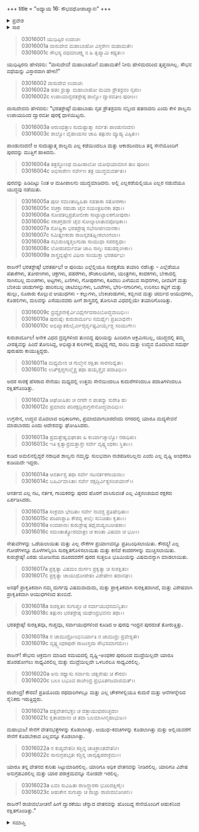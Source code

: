+++
title = "ಅಧ್ಯಾಯ 16: ಸೌಭವಧೋಪಾಖ್ಯಾನಃ"
+++

<details><summary>ಪ್ರವೇಶ</summary>


।।   ಓಂ ಓಂ ನಮೋ ನಾರಾಯಣಾಯ।।   ಶ್ರೀ ವೇದವ್ಯಾಸಾಯ ನಮಃ ।।

ಶ್ರೀ ಕೃಷ್ಣದ್ವೈಪಾಯನ ವೇದವ್ಯಾಸ ವಿರಚಿತ  

**ಶ್ರೀ ಮಹಾಭಾರತ**

**ಆರಣ್ಯಕ ಪರ್ವ**

**ಕೈರಾತ ಪರ್ವ**

**ಅಧ್ಯಾಯ 16**

</details>


<details><summary>ಸಾರ</summary>

ಸೌಭವಧೆಯನ್ನು ವಿಸ್ತಾರವಾಗಿ ಹೇಳಬೇಕೆಂದು ಕೇಳಲು ಕೃಷ್ಣನು ಸೌಭನು ದ್ವಾರಕೆಯನ್ನು ಆಕ್ರಮಣ ಮಾಡಿದುದರ ಕುರಿತು ಹೇಳುವುದು (1-4). ದ್ವಾರಕೆಯ ಸುರಕ್ಷತೆಯ ವರ್ಣನೆ (5-23).

</details>


> 03016001 ಯುಧಿಷ್ಠಿರ ಉವಾಚ।  
03016001a ವಾಸುದೇವ ಮಹಾಬಾಹೋ ವಿಸ್ತರೇಣ ಮಹಾಮತೇ।  
03016001c ಸೌಭಸ್ಯ ವಧಮಾಚಕ್ಷ್ವ ನ ಹಿ ತೃಪ್ಯಾಮಿ ಕಥ್ಯತಃ।।

ಯುಧಿಷ್ಠಿರನು ಹೇಳಿದನು: “ವಾಸುದೇವ! ಮಹಾಬಾಹೋ! ಮಹಾಮತೇ! ನೀನು ಹೇಳಿದುದರಿಂದ ತೃಪ್ತನಾಗಿಲ್ಲ. ಸೌಭನ ವಧೆಯನ್ನು ವಿಸ್ತಾರವಾಗಿ ಹೇಳು!”

> 03016002 ವಾಸುದೇವ ಉವಾಚ।  
03016002a ಹತಂ ಶ್ರುತ್ವಾ ಮಹಾಬಾಹೋ ಮಯಾ ಶ್ರೌತಶ್ರವಂ ನೃಪಂ।  
03016002c ಉಪಾಯಾದ್ಭರತಶ್ರೇಷ್ಠ ಶಾಲ್ವೋ ದ್ವಾರವತೀಂ ಪುರೀಂ।।

ವಾಸುದೇವನು ಹೇಳಿದನು: “ಭರತಶ್ರೇಷ್ಠ! ಮಹಾಬಾಹು ನೃಪ ಶ್ರೌತಶ್ರವನು ನನ್ನಿಂದ ಹತನಾದನು ಎಂದು ಕೇಳಿ ಶಾಲ್ವನು ಉಪಾಯದಿಂದ ದ್ವಾರವತೀ ಪುರಕ್ಕೆ ಧಾಳಿಯಿಟ್ಟನು.

> 03016003a ಅರುಂಧತ್ತಾಂ ಸುದುಷ್ಟಾತ್ಮಾ ಸರ್ವತಃ ಪಾಂಡುನಂದನ।  
03016003c ಶಾಲ್ವೋ ವೈಹಾಯಸಂ ಚಾಪಿ ತತ್ಪುರಂ ವ್ಯೂಹ್ಯ ವಿಷ್ಠಿತಃ।।

ಪಾಂಡುನಂದನ! ಆ ಸುದುಷ್ಟಾತ್ಮ ಶಾಲ್ವನು ಎಲ್ಲ ಕಡೆಯಿಂದಲೂ ಮತ್ತು ಆಕಾಶದಿಂದಲೂ ತನ್ನ ಸೇನೆಯೊಂದಿಗೆ ಪುರವನ್ನು ಮುತ್ತಿಗೆ ಹಾಕಿದನು.

> 03016004a ತತ್ರಸ್ಥೋಽಥ ಮಹೀಪಾಲೋ ಯೋಧಯಾಮಾಸ ತಾಂ ಪುರೀಂ।  
03016004c ಅಭಿಸಾರೇಣ ಸರ್ವೇಣ ತತ್ರ ಯುದ್ಧಮವರ್ತತ।।

ಪುರವನ್ನು ಹಿಡಿದಿಟ್ಟು ನಿಂತ ಆ ಮಹೀಪಾಲನು ಯುದ್ಧಮಾಡಿದನು. ಅಲ್ಲಿ ಎಲ್ಲಕಡೆಯಲ್ಲಿಯೂ ಎಲ್ಲರ ನಡುವೆಯೂ ಯುದ್ಧವು ನಡೆಯಿತು.

> 03016005a ಪುರೀ ಸಮಂತಾದ್ವಿಹಿತಾ ಸಪತಾಕಾ ಸತೋರಣಾ।  
03016005c ಸಚಕ್ರಾ ಸಹುಡಾ ಚೈವ ಸಯಂತ್ರಖನಕಾ ತಥಾ।।  
03016006a ಸೋಪತಲ್ಪಪ್ರತೋಲೀಕಾ ಸಾಟ್ಟಾಟ್ಟಾಲಕಗೋಪುರಾ।  
03016006c ಸಕಚಗ್ರಹಣೀ ಚೈವ ಸೋಲ್ಕಾಲಾತಾವಪೋಥಿಕಾ।।  
03016007a ಸೋಷ್ಟ್ರಿಕಾ ಭರತಶ್ರೇಷ್ಠ ಸಭೇರೀಪಣವಾನಕಾ।   
03016007c ಸಮಿತ್ತೃಣಕುಶಾ ರಾಜನ್ಸಶತಘ್ನೀಕಲಾಂಗಲಾ।।  
03016008a ಸಭುಶುಂಡ್ಯಶ್ಮಲಗುಡಾ ಸಾಯುಧಾ ಸಪರಶ್ವಧಾ।  
03016008c ಲೋಹಚರ್ಮವತೀ ಚಾಪಿ ಸಾಗ್ನಿಃ ಸಹುಡಶೃಂಗಿಕಾ।।  
03016009a ಶಾಸ್ತ್ರದೃಷ್ಟೇನ ವಿಧಿನಾ ಸಂಯುಕ್ತಾ ಭರತರ್ಷಭ।

ರಾಜನ್! ಭರತಶ್ರೇಷ್ಠ! ಭರತರ್ಷಭ! ಆ ಪುರಿಯು ಎಲ್ಲೆಲ್ಲಿಯೂ ಸುರಕ್ಷತೆಯ ತಯಾರಿ ನಡೆಸಿತ್ತು - ಎಲ್ಲೆಡೆಯೂ ಪತಾಕೆಗಳು, ತೋರಣಗಳು, ಚಕ್ರಗಳು, ಪಹರೆಗಳು, ಶೌಚಾಲಯಗಳು, ಯಂತ್ರಗಳು, ಕಂದಕಗಳು, ಬೇಕಾದಲ್ಲಿ ಸಾಗಿಸಬಲ್ಲ ಮಂಚಗಳು, ಅಟ್ಟಗಳು, ಏಣಿಗಳು, ಗೋಪುರಗಳು, ಕೂದಲು ಎಳೆಯುವ ಸಾಧನಗಳು, ದೀವಟಿಗೆ ಮತ್ತು ಬೆಂಕಿಯ ಚಂಡುಗಳನ್ನು ಹಾರಿಸಬಲ್ಲ ಚಾಟಿಬಿಲ್ಲುಗಳು, ಒಂಟೆಗಳು, ಭೇರಿ-ನಗಾರಿಗಳು, ಉರಿಸಲು ಕಟ್ಟಿಗೆ ಮತ್ತು ಹುಲ್ಲು, ನೂರಾರು ಕೊಲ್ಲುವ ಆಯುಧಗಳು - ಕಲ್ಲುಗಳು, ಬೆಂಕಿಚಂಡುಗಳು, ಕಬ್ಬಿಣದ ಮತ್ತು ಚರ್ಮದ ಆಯುಧಗಳು, ಕೊಡಲಿಗಳು, ಮಲವನ್ನು ಎಸೆಯುವವರು ಹೀಗೆ ಶಾಸ್ತ್ರದಲ್ಲಿ ತೋರಿಸಿದ ವಿಧದಲ್ಲಿಯೇ ತಯಾರಿಗೊಂಡಿತ್ತು.

> 03016009c ದ್ರವ್ಯೈರನೇಕೈರ್ವಿವಿಧೈರ್ಗದಸಾಂಬೋದ್ಧವಾದಿಭಿಃ।।   
03016010a ಪುರುಷೈಃ ಕುರುಶಾರ್ದೂಲ ಸಮರ್ಥೈಃ ಪ್ರತಿಬಾಧನೇ।  
03016010c ಅಭಿಖ್ಯಾತಕುಲೈರ್ವೀರೈರ್ದೃಷ್ಟವೀರ್ಯೈಶ್ಚ ಸಂಯುಗೇ।।

ಕುರುಶಾರ್ದೂಲ! ಅನೇಕ ವಿಧದ ದ್ರವ್ಯಗಳಿಂದ ತುಂಬಿದ್ದ ಪುರಿಯನ್ನು ಹಿಂದಿರುಗಿ ಆಕ್ರಮಿಸಬಲ್ಲ, ಯುದ್ಧದಲ್ಲಿ ತಮ್ಮ ವೀರತ್ವವನ್ನು ಹಿಂದೆ ತೋರಿಸಿದ್ದ, ಅಭಿಖ್ಯಾತ ಕುಲಗಳಲ್ಲಿ ಹುಟ್ಟಿದ್ದ ಗದ, ಸಾಂಬ ಮತ್ತು ಉದ್ಧವ ಮೊದಲಾದ ಸಮರ್ಥ ಪುರುಷರು ಕಾಯುತ್ತಿದ್ದರು.

> 03016011a ಮಧ್ಯಮೇನ ಚ ಗುಲ್ಮೇನ ರಕ್ಷಿತಾ ಸಾರಸಂಜ್ಞಿತಾ।  
03016011c ಉತ್ಕ್ಷಿಪ್ತಗುಲ್ಮೈಶ್ಚ ತಥಾ ಹಯೈಶ್ಚೈವ ಪದಾತಿಭಿಃ।।

ಅದರ ಸಾರಕ್ಕೆ ಹೆಸರಾದ ಸೇನೆಯು ಮಧ್ಯದಲ್ಲಿ ಉತ್ತಮ ಸೇನೆಯಿಂದಲೂ ಕುದುರೆಗಳಿಂದಲೂ ಪದಾತಿಗಳಿಂದಲೂ ರಕ್ಷಿತಗೊಂಡಿತ್ತು.

> 03016012a ಆಘೋಷಿತಂ ಚ ನಗರೇ ನ ಪಾತವ್ಯಾ ಸುರೇತಿ ಹ।   
03016012c ಪ್ರಮಾದಂ ಪರಿರಕ್ಷದ್ಭಿರುಗ್ರಸೇನೋದ್ಧವಾದಿಭಿಃ।।

ಉಗ್ರಸೇನ, ಉದ್ಧವ ಮೊದಲಾದ ಅಧಿಕಾರಿಗಳು, ಪ್ರಮಾದವಾಗಬಾರದೆಂದು ನಗರದಲ್ಲಿ ಯಾರೂ ಮದ್ಯಸೇವನೆ ಮಾಡಬಾರದು ಎಂದು ಆದೇಶವನ್ನು ಘೋಷಿಸಿದರು.

> 03016013a ಪ್ರಮತ್ತೇಷ್ವಭಿಘಾತಂ ಹಿ ಕುರ್ಯಾಚ್ಶಾಲ್ವೋ ನರಾಧಿಪಃ।  
03016013c ಇತಿ ಕೃತ್ವಾಪ್ರಮತ್ತಾಸ್ತೇ ಸರ್ವೇ ವೃಷ್ಣ್ಯಂಧಕಾಃ ಸ್ಥಿತಾಃ।।

ಕುಡಿದ ಅಮಲಿನಲ್ಲಿದ್ದರೆ ನರಾಧಿಪ ಶಾಲ್ವನು ನಮ್ಮನ್ನು ಸುಲಭವಾಗಿ ನಾಶಪಡಿಸಬಲ್ಲನು ಎಂದು ಎಲ್ಲ ವೃಷ್ಣಿ ಅಂಧಕರೂ ಕುಡಿಯದೇ ಇದ್ದರು.

> 03016014a ಆನರ್ತಾಶ್ಚ ತಥಾ ಸರ್ವೇ ನಟನರ್ತಕಗಾಯನಾಃ।  
03016014c ಬಹಿರ್ವಿವಾಸಿತಾಃ ಸರ್ವೇ ರಕ್ಷದ್ಭಿರ್ವಿತ್ತಸಂಚಯಾನ್।।

ಆನರ್ತದ ಎಲ್ಲ ನಟ, ನರ್ತಕ, ಗಾಯಕರನ್ನು ಪುರದ ಹೊರಗೆ ವಾಸಿಸುವಂತೆ ಎಲ್ಲ ವಿತ್ತಸಂಚಯದ ರಕ್ಷಕರು ಏರ್ಪಡಿಸಿದರು.

> 03016015a ಸಂಕ್ರಮಾ ಭೇದಿತಾಃ ಸರ್ವೇ ನಾವಶ್ಚ ಪ್ರತಿಷೇಧಿತಾಃ।   
03016015c ಪರಿಖಾಶ್ಚಾಪಿ ಕೌರವ್ಯ ಕೀಲೈಃ ಸುನಿಚಿತಾಃ ಕೃತಾಃ।।  
03016016a ಉದಪಾನಾಃ ಕುರುಶ್ರೇಷ್ಠ ತಥೈವಾಪ್ಯಂಬರೀಷಕಾಃ।  
03016016c ಸಮಂತಾತ್ಕ್ರೋಶಮಾತ್ರಂ ಚ ಕಾರಿತಾ ವಿಷಮಾ ಚ ಭೂಃ।।

ಸೇತುವೆಗಳನ್ನು ಒಡೆಯಲಾಯಿತು ಮತ್ತು ಎಲ್ಲ ನೌಕೆಗಳ ಪ್ರಯಾಣವನ್ನೂ ಪ್ರತಿಬಂಧಿಸಲಾಯಿತು. ಕೌರವ್ಯ! ಎಲ್ಲ ಗೋಡೆಗಳನ್ನೂ ಮೊಳೆಗಳನ್ನಿರಿಸಿ ಸುರಕ್ಷಿತಗೊಳಿಸಲಾಯಿತು ಮತ್ತು ಕಣಿವೆ ಕಂದರಗಳನ್ನು ಮುಚ್ಚಿಸಲಾಯಿತು. ಕುರುಶ್ರೇಷ್ಠ! ಎರಡು ಯೋಜನೆಯ ದೂರದವರೆಗೆ ಪುರದ ಸುತ್ತಲೂ ಭೂಮಿಯನ್ನು ವಿಷಮವನ್ನಾಗಿ ಮಾಡಲಾಯಿತು.

> 03016017a ಪ್ರಕೃತ್ಯಾ ವಿಷಮಂ ದುರ್ಗಂ ಪ್ರಕೃತ್ಯಾ ಚ ಸುರಕ್ಷಿತಂ।  
03016017c ಪ್ರಕೃತ್ಯಾ ಚಾಯುಧೋಪೇತಂ ವಿಶೇಷೇಣ ತದಾನಘ।।

ಅನಘ! ಪ್ರಾಕೃತಿಕವಾಗಿ ನಮ್ಮ ದುರ್ಗವು ವಿಷಮವಾದುದು, ಮತ್ತು ಪ್ರಾಕೃತಿಕವಾಗಿ ಸುರಕ್ಷಿತವಾಗಿದೆ, ಮತ್ತು ವಿಶೇಷವಾಗಿ ಪ್ರಾಕೃತಿಕವಾಗಿ ಆಯುಧಗಳಿಂದ ತುಂಬಿದೆ.

> 03016018a ಸುರಕ್ಷಿತಂ ಸುಗುಪ್ತಂ ಚ ಸರ್ವಾಯುಧಸಮನ್ವಿತಂ।  
03016018c ತತ್ಪುರಂ ಭರತಶ್ರೇಷ್ಠ ಯಥೇಂದ್ರಭವನಂ ತಥಾ।।

ಭರತಶ್ರೇಷ್ಠ! ಸುರಕ್ಷಿತವೂ, ಗುಪ್ತವೂ, ಸರ್ವಾಯುಧಗಳಿಂದ ಕೂಡಿದ ಆ ಪುರವು ಇಂದ್ರನ ಪುರದಂತೆ ತೋರುತ್ತಿತ್ತು.

> 03016019a ನ ಚಾಮುದ್ರೋಽಭಿನಿರ್ಯಾತಿ ನ ಚಾಮುದ್ರಃ ಪ್ರವೇಶ್ಯತೇ।  
03016019c ವೃಷ್ಣ್ಯಂಧಕಪುರೇ ರಾಜಂಸ್ತದಾ ಸೌಭಸಮಾಗಮೇ।।

ರಾಜನ್! ಸೌಭನು ಆಕ್ರಮಣ ಮಾಡಿದ ಸಮಯದಲ್ಲಿ ವೃಷ್ಣಿ-ಅಂಧಕರ ಪುರದಿಂದ ಮುದ್ರೆಯಿಲ್ಲದೇ ಯಾರೂ ಹೊರಹೋಗಲು ಸಾಧ್ಯವಿರಲಿಲ್ಲ ಮತ್ತು ಮುದ್ರೆಯಿಲ್ಲದೇ ಒಳಬರಲೂ ಸಾಧ್ಯವಿರಲಿಲ್ಲ.

> 03016020a ಅನು ರಥ್ಯಾಸು ಸರ್ವಾಸು ಚತ್ವರೇಷು ಚ ಕೌರವ।  
03016020c ಬಲಂ ಬಭೂವ ರಾಜೇಂದ್ರ ಪ್ರಭೂತಗಜವಾಜಿಮತ್।।

ರಾಜೇಂದ್ರ! ಕೌರವ! ಪ್ರತಿಯೊಂದು ರಥದಾರಿಗಳಲ್ಲೂ ಮತ್ತು ಎಲ್ಲ ಚೌಕಗಳಲ್ಲಿಯೂ ಕುದುರೆ ಮತ್ತು ಆನೆಗಳನ್ನೇರಿದ ಸೈನಿಕರು ಇರುತ್ತಿದ್ದರು.

> 03016021a ದತ್ತವೇತನಭಕ್ತಂ ಚ ದತ್ತಾಯುಧಪರಿಚ್ಚದಂ।  
03016021c ಕೃತಾಪದಾನಂ ಚ ತದಾ ಬಲಮಾಸೀನ್ಮಹಾಭುಜ।।

ಮಹಾಭುಜ! ಸೇನೆಗೆ ವೇತನಭತ್ತೆಗಳನ್ನು ಕೊಡಲಾಗಿತ್ತು. ಆಯುಧ-ಕವಚಗಳನ್ನು ಕೊಡಲಾಗಿತ್ತು ಮತ್ತು ಅಲ್ಲಿಯವರೆಗೆ ಸೇನೆಗೆ ಕೊಡಬೇಕಾದ ಎಲ್ಲವನ್ನೂ ಕೊಡಲಾಗಿತ್ತು.

> 03016022a ನ ಕುಪ್ಯವೇತನೀ ಕಶ್ಚಿನ್ನ ಚಾತಿಕ್ರಾಂತವೇತನೀ।   
03016022c ನಾನುಗ್ರಹಭೃತಃ ಕಶ್ಚಿನ್ನ ಚಾದೃಷ್ಟಪರಾಕ್ರಮಃ।।

ಯಾರೂ ತನ್ನ ವೇತನದ ಕುರಿತು ಸಿಟ್ಟುಮಾಡಿರಲಿಲ್ಲ. ಯಾರಿಗೂ ಅಧಿಕ ವೇತನವನ್ನು ನೀಡಿರಲಿಲ್ಲ. ಯಾರಿಗೂ ವಿಶೇಷ ಅನುಗ್ರಹವಿರಲಿಲ್ಲ ಮತ್ತು ಯಾರ ಪರಾಕ್ರಮವನ್ನೂ ನೋಡದೇ ಇರಲಿಲ್ಲ.

> 03016023a ಏವಂ ಸುವಿಹಿತಾ ರಾಜನ್ದ್ವಾರಕಾ ಭೂರಿದಕ್ಷಿಣೈಃ।  
03016023c ಆಹುಕೇನ ಸುಗುಪ್ತಾ ಚ ರಾಜ್ಞಾ ರಾಜೀವಲೋಚನ।।

ರಾಜನ್! ರಾಜೀವಲೋಚನ! ಹೀಗೆ ದ್ವಾರಕೆಯು ಚೆನ್ನಾದ ವೇತನವನ್ನು ಹೊಂದಿದ್ದ ಸೇನೆಯೊಂದಿಗೆ ಆಹುಕನಿಂದ ರಕ್ಷಿತಗೊಂಡಿತ್ತು.”

<details><summary>ಸಮಾಪ್ತಿ</summary>


ಇತಿ ಶ್ರೀ ಮಹಾಭಾರತೇ ಆರಣ್ಯಕಪರ್ವಣಿ ಕೈರಾತಪರ್ವಣಿ ಸೌಭವಧೋಪಾಖ್ಯಾನೇ ಷೋಡಶೋಽಧ್ಯಾಯಃ।  
ಇದು ಶ್ರೀ ಮಹಾಭಾರತದಲ್ಲಿ ಆರಣ್ಯಕಪರ್ವದಲ್ಲಿ ಕೈರಾತಪರ್ವದಲ್ಲಿ ಸೌಭವಧೋಪಾಖ್ಯಾನದಲ್ಲಿ ಹದಿನಾರನೆಯ ಅಧ್ಯಾಯವು.



</details>
